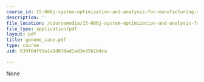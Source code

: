 ```yaml
---
course_id: 15-066j-system-optimization-and-analysis-for-manufacturing-summer-2003
description: ''
file_location: /coursemedia/15-066j-system-optimization-and-analysis-for-manufacturing-summer-2003/039f04f93a1a8d07dad1ad3ed5b104ca_genome_case.pdf
file_type: application/pdf
layout: pdf
title: genome_case.pdf
type: course
uid: 039f04f93a1a8d07dad1ad3ed5b104ca

---
```

None